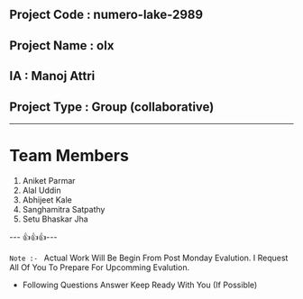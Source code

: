 

## Project Code : numero-lake-2989
## Project Name : olx
## IA : Manoj Attri
## Project Type : Group (collaborative)
---

# Team Members

1. Aniket Parmar
2. Alal Uddin
3. Abhijeet Kale
4. Sanghamitra Satpathy
5. Setu Bhaskar Jha

--- 👍👍👍---

`Note :- ` Actual Work Will Be Begin From Post Monday Evalution. I Request All Of You To Prepare For Upcomming
Evalution.
 - Following Questions Answer Keep Ready With You (If Possible)

